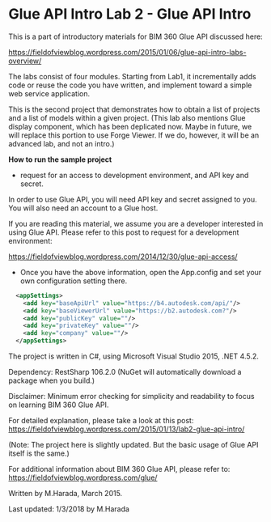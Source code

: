 # Glue API Intro Lab 2 - Glue API Intro

This is a part of introductory materials for BIM 360 Glue API discussed here:

https://fieldofviewblog.wordpress.com/2015/01/06/glue-api-intro-labs-overview/

The labs consist of four modules. Starting from Lab1, it incrementally 
adds code or reuse the code you have written, and implement toward a simple web service application. 

This is the second project that demonstrates how to obtain a list of projects and a list of models within a given project. 
(This lab also mentions Glue display component, which has been deplicated now. Maybe in future, we will replace this portion to use Forge Viewer. If we do, however, it will be an advanced lab, and not an intro.) 

**How to run the sample project**

* request for an access to development environment, and API key and secret. 

In order to use Glue API, you will need API key and secret assigned to you. 
You will also need an account to a Glue host.

If you are reading this material, we assume you are a developer interested in using Glue API. Please refer to this post to request for a development environment:  

https://fieldofviewblog.wordpress.com/2014/12/30/glue-api-access/

* Once you have the above information, open the App.config and set your own configuration setting there.  


```xml
  <appSettings>
    <add key="baseApiUrl" value="https://b4.autodesk.com/api/"/>
    <add key="baseViewerUrl" value="https://b2.autodesk.com?"/>
    <add key="publicKey" value=""/>
    <add key="privateKey" value=""/>
    <add key="company" value=""/>
  </appSettings>
```

The project is written in C#, using Microsoft Visual Studio 2015, .NET 4.5.2.

Dependency: RestSharp 106.2.0 (NuGet will automatically download a package when you build.) 

Disclaimer: Minimum error checking for simplicity and readability to focus on learning BIM 360 Glue API. 

For detailed explanation, please take a look at this post: 
https://fieldofviewblog.wordpress.com/2015/01/13/lab2-glue-api-intro/

(Note: The project here is slightly updated. But the basic usage of Glue API itself is the same.) 

For additional information about BIM 360 Glue API, please refer to:
https://fieldofviewblog.wordpress.com/glue/

Written by M.Harada, March 2015. 

Last updated: 1/3/2018 by M.Harada 



